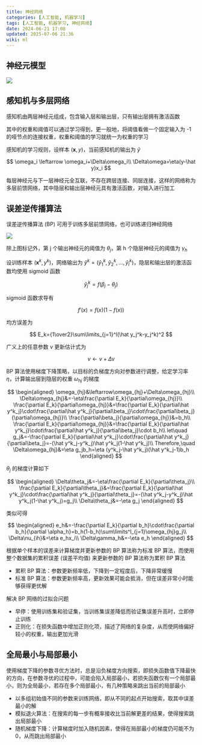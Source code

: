 ```yaml
---
title: 神经网络
categories: [人工智能, 机器学习]
tags: [人工智能, 机器学习, 神经网络]
date: 2024-06-21 17:08
updated: 2025-07-06 21:36
wiki: ml
---
```

## 神经元模型

![](https://baymaxam-1309988842.cos.ap-beijing.myqcloud.com/blog/ml-%E7%A5%9E%E7%BB%8F%E7%BD%91%E7%BB%9C%2Fml-%E7%A5%9E%E7%BB%8F%E7%BD%91%E7%BB%9C-1751805550293.png)

## 感知机与多层网络

感知机由两层神经元组成，包含输入层和输出层，只有输出层拥有激活函数

其中的权重和阈值可以通过学习得到，更一般地，将阈值看做一个固定输入为 -1 的哑节点的连接权重，权重和阈值的学习就统一为权重的学习

感知机的学习规则，设样本 $(\boldsymbol x,y)$，当前感知机的输出为 $\hat y$

$$
\omega_i \leftarrow \omega_i+\Delta\omega_i\\
\Delta\omega=\eta(y-\hat y)x_i
$$

每层神经元与下一层神经元全互联，不存在跨层连接、同层连接，这样的网络称为多层前馈网络，其中隐层和输出层神经元具有激活函数，对输入进行加工

## 误差逆传播算法

误差逆传播算法 (BP) 可用于训练多层前馈网络，也可训练递归神经网络

![](https://baymaxam-1309988842.cos.ap-beijing.myqcloud.com/blog/ml-%E7%A5%9E%E7%BB%8F%E7%BD%91%E7%BB%9C%2Fml-%E7%A5%9E%E7%BB%8F%E7%BD%91%E7%BB%9C-1751805561322.png)

除上图标记外，第 j 个输出神经元的阈值为 $\theta_j$，第 h 个隐层神经元的阈值为 $\gamma_h$

设训练样本 $(\boldsymbol x^k,y^k)$，网络输出为 $\hat y^k=(\hat y^k_1,\hat y^k_2,...,\hat y^k_l)$，隐层和输出层的激活函数均使用 sigmoid 函数

$$
\hat y^k_j=f(\beta_j-\theta_j)
$$

sigmoid 函数求导有

$$
f'(x)=f(x)(1-f(x))
$$

均方误差为

$$
E_k={1\over2}\sum\limits_{j=1}^l(\hat y_j^k-y_j^k)^2
$$

广义上的任意参数 $\nu$ 更新估计式为

$$
\nu\leftarrow\nu+\Delta\nu
$$

BP 算法使用梯度下降策略，以目标的负梯度方向对参数进行调整，给定学习率 $\eta$，计算输出层到隐层的权重 $\omega_{hj}$ 的梯度

$$
\begin{aligned}
\omega_{hj}&\leftarrow\omega_{hj}+\Delta\omega_{hj}\\
\Delta\omega_{hj}&=-\eta\frac{\partial E_k}{\partial\omega_{hj}}\\
\frac{\partial E_k}{\partial\omega_{hj}}&=\frac{\partial E_k}{\partial\hat y^k_j}\cdot\frac{\partial\hat y^k_j}{\partial\beta_j}\cdot\frac{\partial\beta_j}{\partial\omega_{hj}}\\
\frac{\partial\beta_j}{\partial\omega_{hj}}&=b_h\\
\frac{\partial E_k}{\partial\omega_{hj}}&=\frac{\partial E_k}{\partial\hat y^k_j}\cdot\frac{\partial\hat y^k_j}{\partial\beta_j}\cdot b_h\\
let\quad g_j&=-\frac{\partial E_k}{\partial\hat y^k_j}\cdot\frac{\partial\hat y^k_j}{\partial\beta_j}=-(\hat y^k_j-y^k_j)\hat y^k_j(1-\hat y^k_j)\\
Therefore,\quad \Delta\omega_{hj}&=\eta g_jb_h=\eta (y^k_j-\hat y^k_j)(\hat y^k_j-1)b_h
\end{aligned}
$$

$\theta_j$ 的梯度计算如下

$$
\begin{aligned}
\Delta\theta_j&=-\eta\frac{\partial E_k}{\partial\theta_j}\\
\frac{\partial E_k}{\partial\theta_j}&=\frac{\partial E_k}{\partial\hat y^k_j}\cdot\frac{\partial\hat y^k_j}{\partial\theta_j}=-(\hat y^k_j-y^k_j)\hat y^k_j(1-\hat y^k_j)=g_j\\
\Delta\theta_j&=-\eta g_j
\end{aligned}
$$

类似可得

$$
\begin{aligned}
e_h&=-\frac{\partial E_k}{\partial b_h}\cdot\frac{\partial b_h}{\partial \alpha_h}=b_h(1-b_h)\sum\limits^l_{j=1}\omega_{hj}g_j\\
\Delta\nu_{ih}&=\eta e_hx_i\\
\Delta\gamma_h&=-\eta e_h
\end{aligned}
$$

根据单个样本的误差来计算梯度并更新参数的 BP 算法称为标准 BP 算法，而使用整个数据集的累积误差 (误差平均值) 来更新参数的 BP 算法称为累积 BP 算法

- 累积 BP 算法：参数更新频率低，下降到一定程度后，下降非常缓慢
- 标准 BP 算法：参数更新频率高，更新效果可能会抵消，但在误差非常小时能够获得更优解

解决 BP 网络的过拟合问题

- 早停：使用训练集和验证集，当训练集误差降低而验证集误差升高时，立即停止训练
- 正则化：在损失函数中增加正则化项，描述了网络的复杂度，从而使网络偏好较小的权重，输出更加光滑

## 全局最小与局部最小

使用梯度下降的参数寻优方法时，总是沿负梯度方向搜索，即损失函数值下降最快的方向，在参数寻优的过程中，可能会陷入局部最小，若损失函数仅有一个局部最小，则为全局最小，若存在多个局部最小，有几种策略来跳出当前的局部最小

- 以多组初始值不同的参数来训练网络，即从不同的起点开始搜索，取其中误差最小的解
- 模拟退火算法：在搜索的每一步有概率接收比当前解更差的结果，使得搜索跳出局部最小
- 随机梯度下降：计算梯度时加入随机因素，使得在局部最小的梯度仍可能不为 0，从而跳出局部最小
